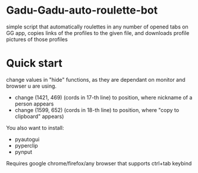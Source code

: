 # Gadu-Gadu-auto-roulette-bot
simple script that automatically roulettes in any number of opened tabs on GG app, copies links of the  profiles to the given file, and downloads profile pictures of those profiles


# Quick start
change values in "hide" functions, as they are dependant on monitor and browser u are using.
- change (1421, 469) (cords in 17-th line) to position, where nickname of a person appears
- change (1599, 652) (cords in 18-th line) to position, where "copy to clipboard" appears)


You also want to install:
- pyautogui
- pyperclip
- pynput

Requires google chrome/firefox/any browser that supports ctrl+tab keybind
